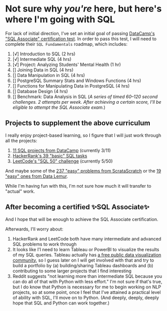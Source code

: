 # Not sure why _you're_ here, but here's where I'm going with SQL

For lack of initial direction, I've set an initial goal of passing [DataCamp's "SQL Associate" certification test](https://www.datacamp.com/certification/sql-associate). In order to pass this test, I will need to complete their `SQL Fundamentals` roadmap, which includes:

1. [√] Introduction to SQL (2 hrs)  
2. [√] Intermediate SQL (4 hrs)  
3. [√] Project: Analyzing Students' Mental Health (1 hr)  
4. [] Joining Data in SQL (4 hrs)  
5. [] Data Manipulation in SQL (4 hrs)  
6. [] PostgreSQL Summary Stats and Windows Functions (4 hrs)
7. [] Functions for Manipulating Data in PostgreSQL (4 hrs)
8. [] Database Design (4 hrs)
9. [] Benchmark: Data Analysis in SQL  (_A series of timed 60–120 second challenges. 2 attempts per week. After achieving a certain score, I'll be eligible to attempt the SQL Associate exam._)

## Projects to supplement the above curriculum

I really enjoy project-based learning, so I figure that I will just work through all the projects:

1. [11 SQL projects from DataCamp](https://github.com/SuikaCider/coding_practice/new/main/DataCamp/SQL) (currently 3/11)  
2. [HackerRank's 39 "basic" SQL tasks](https://www.hackerrank.com/domains/sql?filters%5Bskills%5D%5B%5D=SQL%20%28Basic%29)
3. [LeetCode's "SQL 50" challenge](https://leetcode.com/studyplan/top-sql-50/) (currently 5/50)

And maybe some of the [237 "easy" problems from ScrataScratch](https://platform.stratascratch.com/coding?code_type=1&difficulties=1&page_size=25&page=10) or the [19 "easy" ones from Data Lemur](https://datalemur.com/questions?category=SQL).

While I'm having fun with this, I'm not sure how much it will transfer to "actual" work. 

## After becoming a certified ✨SQL Associate✨

And I hope that will be enough to achieve the SQL Associate certification. 

Afterwards, I'll worry about:
1. HackerRank and LeetCode both have many intermediate and advanced SQL problems to work through
2. It looks like I'l need to learn Tableau or PowerBI to visualize the results of my SQL queries. Tableau actually has [a free public data visualization community](https://public.tableau.com/), so I guess later on I will get involved with that and try to build a portfolio by (a) building/sharing Tableau dashboards and (b) contributing to some larger projects that I find interesting
3. Reddit suggests "not learning more than intermediate SQL because you can do all of that with Python with less effort." I'm not sure if that's true, but I do know that Python is necessary for me to begin working on NLP projects, so at some point, once I feel that I've attained a practical level of ability with SQL, I'll move on to Python. (And deeply, deeply, deeply hope that SQL and Python can work together.)
